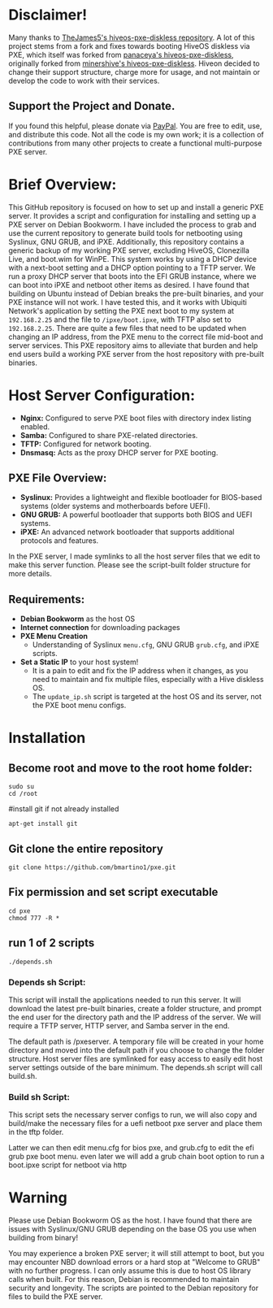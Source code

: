 # Disclaimer!
Many thanks to [TheJames5's hiveos-pxe-diskless repository](https://github.com/TheJames5/hiveos-pxe-diskless). A lot of this project stems from a fork and fixes towards booting HiveOS diskless via PXE, which itself was forked from [panaceya's hiveos-pxe-diskless](https://github.com/panaceya/hiveos-pxe-diskless), originally forked from [minershive's hiveos-pxe-diskless](https://github.com/minershive/hiveos-pxe-diskless). Hiveon decided to change their support structure, charge more for usage, and not maintain or develop the code to work with their services.

## Support the Project and Donate.
If you found this helpful, please donate via [PayPal](https://www.paypal.com/donate/?business=PA3ZHF52483KW&no_recurring=1&item_name=Tech+Support+%2F+Health+%2F+Buy+Me+a+Coffee&currency_code=USD). You are free to edit, use, and distribute this code. Not all the code is my own work; it is a collection of contributions from many other projects to create a functional multi-purpose PXE server.

# Brief Overview:
This GitHub repository is focused on how to set up and install a generic PXE server. It provides a script and configuration for installing and setting up a PXE server on Debian Bookworm. I have included the process to grab and use the current repository to generate build tools for netbooting using Syslinux, GNU GRUB, and iPXE. Additionally, this repository contains a generic backup of my working PXE server, excluding HiveOS, Clonezilla Live, and boot.wim for WinPE. This system works by using a DHCP device with a next-boot setting and a DHCP option pointing to a TFTP server. We run a proxy DHCP server that boots into the EFI GRUB instance, where we can boot into iPXE and netboot other items as desired. I have found that building on Ubuntu instead of Debian breaks the pre-built binaries, and your PXE instance will not work. I have tested this, and it works with Ubiquiti Network's application by setting the PXE next boot to my system at `192.168.2.25` and the file to `/ipxe/boot.ipxe`, with TFTP also set to `192.168.2.25`. There are quite a few files that need to be updated when changing an IP address, from the PXE menu to the correct file mid-boot and server services. This PXE repository aims to alleviate that burden and help end users build a working PXE server from the host repository with pre-built binaries.

# Host Server Configuration:
- **Nginx:** Configured to serve PXE boot files with directory index listing enabled.
- **Samba:** Configured to share PXE-related directories.
- **TFTP:** Configured for network booting.
- **Dnsmasq:** Acts as the proxy DHCP server for PXE booting.

## PXE File Overview:
- **Syslinux:** Provides a lightweight and flexible bootloader for BIOS-based systems (older systems and motherboards before UEFI).
- **GNU GRUB:** A powerful bootloader that supports both BIOS and UEFI systems.
- **iPXE:** An advanced network bootloader that supports additional protocols and features.

In the PXE server, I made symlinks to all the host server files that we edit to make this server function. Please see the script-built folder structure for more details.

## Requirements:
- **Debian Bookworm** as the host OS
- **Internet connection** for downloading packages
- **PXE Menu Creation**
  - Understanding of Syslinux `menu.cfg`, GNU GRUB `grub.cfg`, and iPXE scripts.
- **Set a Static IP** to your host system!
  - It is a pain to edit and fix the IP address when it changes, as you need to maintain and fix multiple files, especially with a Hive diskless OS.
  - The `update_ip.sh` script is targeted at the host OS and its server, not the PXE boot menu configs.

# Installation
## Become root and move to the root home folder:
```
sudo su
cd /root
```
#install git if not already installed
```
apt-get install git
```
## Git clone the entire repository
```
git clone https://github.com/bmartino1/pxe.git
```
## Fix permission and set script executable
```
cd pxe
chmod 777 -R *
```
## run 1 of 2 scripts
```
./depends.sh
```

### Depends sh Script:
This script will install the applications needed to run this server. It will download the latest pre-built binaries, create a folder structure, and prompt the end user for the directory path and the IP address of the server. We will require a TFTP server, HTTP server, and Samba server in the end.

The default path is /pxeserver. A temporary file will be created in your home directory and moved into the default path if you choose to change the folder structure. Host server files are symlinked for easy access to easily edit host server settings outside of the bare minimum. The depends.sh script will call build.sh.

### Build sh Script:
This script sets the necessary server configs to run, we will also copy and build/make the necessary files for a uefi netboot pxe server and place them in the tftp folder.

Latter we can then edit menu.cfg for bios pxe, and grub.cfg to edit the efi grub pxe boot menu. even later we will add a grub chain boot option to run a boot.ipxe script for netboot via http

# Warning
Please use Debian Bookworm OS as the host. I have found that there are issues with Syslinux/GNU GRUB depending on the base OS you use when building from binary!

You may experience a broken PXE server; it will still attempt to boot, but you may encounter NBD download errors or a hard stop at "Welcome to GRUB" with no further progress. I can only assume this is due to host OS library calls when built. For this reason, Debian is recommended to maintain security and longevity. The scripts are pointed to the Debian repository for files to build the PXE server.
